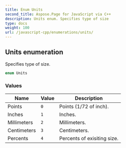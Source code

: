 ```yaml
---
title: Enum Units
second_title: Aspose.Page for JavaScript via C++
description: Units enum. Specifies type of size
type: docs
weight: 100
url: /javascript-cpp/enumerations/units/
---
```

## Units enumeration

Specifies type of size.

```js
enum Units
```

### Values

| Name       | Value | Description |
| ---        | ---   | --- |
|Points	     | `0`	 | Points (1/72 of inch). |
|Inches	     | `1`	 | Inches. |
|Millimeters | `2`   | Millimeters. |
|Centimeters | `3`   | Centimeters. |
|Percents    | `4`   | Percents of exisiting size. |